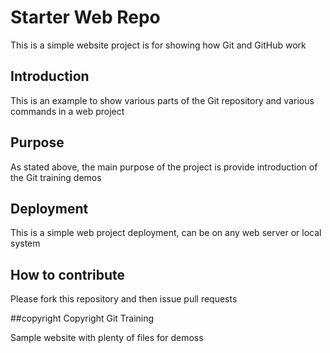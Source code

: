 # Starter Web Repo

This is a simple website project is for showing how Git and GitHub work

## Introduction

This is an example to show various parts of the Git repository and various commands in a web project

## Purpose

As stated above, the main purpose of the project is provide introduction of the Git training demos

## Deployment

This is a simple web project deployment, can be on any web server or local system

## How to contribute

Please fork this repository and then issue pull requests 

##copyright
Copyright Git Training

Sample website with plenty of files for demoss

